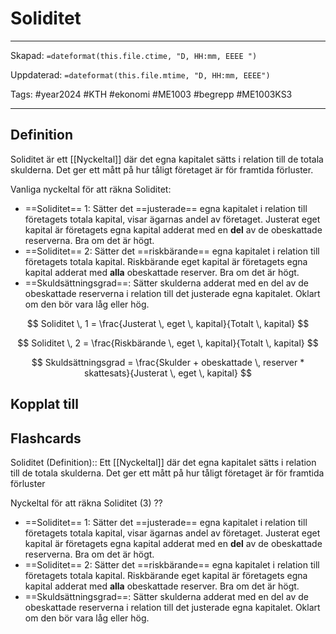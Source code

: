 # Soliditet

---

Skapad: `=dateformat(this.file.ctime, "D, HH:mm, EEEE ")`

Uppdaterad: `=dateformat(this.file.mtime, "D, HH:mm, EEEE")`

Tags: #year2024 #KTH #ekonomi #ME1003 #begrepp #ME1003KS3

---

## Definition

Soliditet är ett [[Nyckeltal]] där det egna kapitalet sätts i relation till de totala skulderna. Det ger ett mått på hur tåligt företaget är för framtida förluster.

Vanliga nyckeltal för att räkna Soliditet:

- ==Soliditet== 1: Sätter det ==justerade== egna kapitalet i relation till företagets totala kapital, visar ägarnas andel av företaget. Justerat eget kapital är företagets egna kapital adderat med en **del** av de obeskattade reserverna. Bra om det är högt.
- ==Soliditet== 2: Sätter det ==riskbärande== egna kapitalet i relation till företagets totala kapital. Riskbärande eget kapital är företagets egna kapital adderat med **alla** obeskattade reserver. Bra om det är högt.
- ==Skuldsättningsgrad==: Sätter skulderna adderat med en del av de obeskattade reserverna i relation till det justerade egna kapitalet. Oklart om den bör vara låg eller hög.

$$
Soliditet \, 1 = \frac{Justerat \, eget \, kapital}{Totalt \, kapital}
$$

$$
Soliditet \, 2 = \frac{Riskbärande \, eget \, kapital}{Totalt \, kapital}
$$

$$
Skuldsättningsgrad = \frac{Skulder + obeskattade \, reserver * skattesats}{Justerat \, eget \, kapital}
$$

## Kopplat till

## Flashcards

Soliditet (Definition):: Ett [[Nyckeltal]] där det egna kapitalet sätts i relation till de totala skulderna. Det ger ett mått på hur tåligt företaget är för framtida förluster
<!--SR:!2024-03-08,3,268!2024-03-08,3,268-->

Nyckeltal för att räkna Soliditet (3)
??
- ==Soliditet== 1: Sätter det ==justerade== egna kapitalet i relation till företagets totala kapital, visar ägarnas andel av företaget. Justerat eget kapital är företagets egna kapital adderat med en **del** av de obeskattade reserverna. Bra om det är högt.
- ==Soliditet== 2: Sätter det ==riskbärande== egna kapitalet i relation till företagets totala kapital. Riskbärande eget kapital är företagets egna kapital adderat med **alla** obeskattade reserver. Bra om det är högt.
- ==Skuldsättningsgrad==: Sätter skulderna adderat med en del av de obeskattade reserverna i relation till det justerade egna kapitalet. Oklart om den bör vara låg eller hög.
<!--SR:!2024-03-04,1,230!2024-03-11,6,268-->
